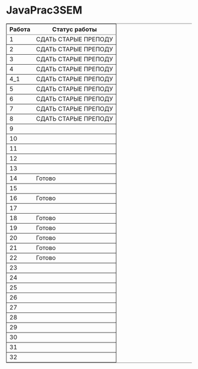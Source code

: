 # JavaPrac3SEM

<table border="2" cellspacing="0" cellpadding="6" rules="groups" frame="hsides">


<colgroup>
<col  class="org-right" />

<col  class="org-left" />
</colgroup>
<thead>
<tr>
<th scope="col" class="org-right">Работа</th>
<th scope="col" class="org-left">Статус работы</th>
</tr>
</thead>

<tbody>
<tr>
<td class="org-right">1</td>
<td class="org-left">СДАТЬ СТАРЫЕ ПРЕПОДУ</td>
</tr>
</tbody>

<tbody>
<tr>
<td class="org-right">2</td>
<td class="org-left">СДАТЬ СТАРЫЕ ПРЕПОДУ</td>
</tr>
</tbody>

<tbody>
<tr>
<td class="org-right">3</td>
<td class="org-left">СДАТЬ СТАРЫЕ ПРЕПОДУ</td>
</tr>
</tbody>

<tbody>
<tr>
<td class="org-right">4</td>
<td class="org-left">СДАТЬ СТАРЫЕ ПРЕПОДУ</td>
</tr>
</tbody>

<tbody>
<tr>
<td class="org-right">4_1</td>
<td class="org-left">СДАТЬ СТАРЫЕ ПРЕПОДУ</td>
</tr>
</tbody>

<tbody>
<tr>
<td class="org-right">5</td>
<td class="org-left">СДАТЬ СТАРЫЕ ПРЕПОДУ</td>
</tr>
</tbody>

<tbody>
<tr>
<td class="org-right">6</td>
<td class="org-left">СДАТЬ СТАРЫЕ ПРЕПОДУ</td>
</tr>
</tbody>

<tbody>
<tr>
<td class="org-right">7</td>
<td class="org-left">СДАТЬ СТАРЫЕ ПРЕПОДУ</td>
</tr>
</tbody>

<tbody>
<tr>
<td class="org-right">8</td>
<td class="org-left">СДАТЬ СТАРЫЕ ПРЕПОДУ</td>
</tr>
</tbody>

<tbody>
<tr>
<td class="org-right">9</td>
<td class="org-left">&#xa0;</td>
</tr>
</tbody>

<tbody>
<tr>
<td class="org-right">10</td>
<td class="org-left">&#xa0;</td>
</tr>
</tbody>

<tbody>
<tr>
<td class="org-right">11</td>
<td class="org-left">&#xa0;</td>
</tr>
</tbody>

<tbody>
<tr>
<td class="org-right">12</td>
<td class="org-left">&#xa0;</td>
</tr>
</tbody>

<tbody>
<tr>
<td class="org-right">13</td>
<td class="org-left">&#xa0;</td>
</tr>
</tbody>

<tbody>
<tr>
<td class="org-right">14</td>
<td class="org-left">Готово</td>
</tr>
</tbody>

<tbody>
<tr>
<td class="org-right">15</td>
<td class="org-left">&#xa0;</td>
</tr>
</tbody>

<tbody>
<tr>
<td class="org-right">16</td>
<td class="org-left">Готово</td>
</tr>
</tbody>

<tbody>
<tr>
<td class="org-right">17</td>
<td class="org-left">&#xa0;</td>
</tr>
</tbody>

<tbody>
<tr>
<td class="org-right">18</td>
<td class="org-left">Готово</td>
</tr>
</tbody>

<tbody>
<tr>
<td class="org-right">19</td>
<td class="org-left">Готово</td>
</tr>
</tbody>

<tbody>
<tr>
<td class="org-right">20</td>
<td class="org-left">Готово</td>
</tr>
</tbody>

<tbody>
<tr>
<td class="org-right">21</td>
<td class="org-left">Готово</td>
</tr>
</tbody>

<tbody>
<tr>
<td class="org-right">22</td>
<td class="org-left">Готово</td>
</tr>
</tbody>

<tbody>
<tr>
<td class="org-right">23</td>
<td class="org-left">&#xa0;</td>
</tr>
</tbody>

<tbody>
<tr>
<td class="org-right">24</td>
<td class="org-left">&#xa0;</td>
</tr>
</tbody>

<tbody>
<tr>
<td class="org-right">25</td>
<td class="org-left">&#xa0;</td>
</tr>
</tbody>

<tbody>
<tr>
<td class="org-right">26</td>
<td class="org-left">&#xa0;</td>
</tr>
</tbody>

<tbody>
<tr>
<td class="org-right">27</td>
<td class="org-left">&#xa0;</td>
</tr>
</tbody>

<tbody>
<tr>
<td class="org-right">28</td>
<td class="org-left">&#xa0;</td>
</tr>
</tbody>

<tbody>
<tr>
<td class="org-right">29</td>
<td class="org-left">&#xa0;</td>
</tr>
</tbody>

<tbody>
<tr>
<td class="org-right">30</td>
<td class="org-left">&#xa0;</td>
</tr>
</tbody>

<tbody>
<tr>
<td class="org-right">31</td>
<td class="org-left">&#xa0;</td>
</tr>
</tbody>

<tbody>
<tr>
<td class="org-right">32</td>
<td class="org-left">&#xa0;</td>
</tr>
</tbody>
</table>
